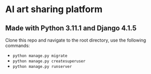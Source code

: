 # AI art sharing platform
## Made with Python 3.11.1 and Django 4.1.5


Clone this repo and navigate to the root directory, use the following commands:

- `python manage.py migrate`
- `python manage.py createsuperuser`
- `python manage.py runserver`
